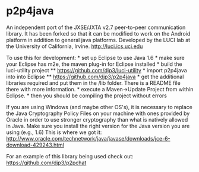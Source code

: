 p2p4java
===========

An independent port of the JXSE/JXTA v2.7 peer-to-peer communication library.  It has been forked so that it can be modified to work on the Android platform in addition to general java platforms. Developed by the LUCI lab at the University of California, Irvine. http://luci.ics.uci.edu

To use this for development:
	* set up Eclipse to use Java 1.6
	* make sure your Eclipse has m2e, the maven plug-in for Eclipse installed
	* build the luci-utility project
	** https://github.com/djp3/luci-utility
	* import p2p4java into into Eclipse
	** https://github.com/djp3/p2p4java
	* get the additional libraries required and put them in the /lib folder.  There is a README file there with more information.
	* execute a Maven->Update Project from within Eclipse.
	* then you should be compiling the project without errors

If you are using Windows (and maybe other OS's), it is necessary to replace the Java Cryptography Policy Files on your machine with ones provided by Oracle in order to use stronger cryptography than what is natively allowed in Java.  Make sure you install the right version for the Java version you are using (e.g., 1.6)
	This is where we got it:
		http://www.oracle.com/technetwork/java/javase/downloads/jce-6-download-429243.html
		

For an example of this library being used check out:
	https://github.com/djp3/p2pchat
